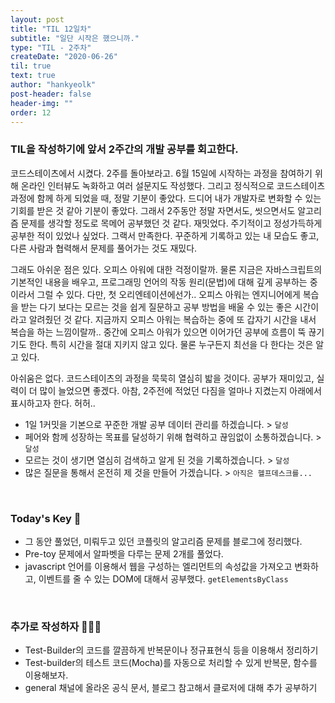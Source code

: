 ```yaml
---
layout: post
title: "TIL 12일차"
subtitle: "일단 시작은 했으니까."
type: "TIL - 2주차"
createDate: "2020-06-26"
til: true
text: true
author: "hankyeolk"
post-header: false
header-img: ""
order: 12
---
```


### TIL을 작성하기에 앞서 2주간의 개발 공부를 회고한다. 

코드스테이츠에서 시켰다. 2주를 돌아보라고. 6월 15일에 시작하는 과정을 참여하기 위해 온라인 인터뷰도 녹화하고 여러 설문지도 작성했다. 그리고 정식적으로 코드스테이츠 과정에 함께 하게 되었을 때, 정말 기분이 좋았다. 드디어 내가 개발자로 변화할 수 있는 기회를 받은 것 같아 기분이 좋았다. 그래서 2주동안 정말 자면서도, 씻으면서도 알고리즘 문제를 생각할 정도로 목메어 공부했던 것 같다. 재밋었다. 주기적이고 정성가득하게 공부한 적이 있었나 싶었다. 그랙서 만족한다. 꾸준하게 기록하고 있는 내 모습도 좋고, 다른 사람과 협력해서 문제를 풀어가는 것도 재밌다.
<br>

그래도 아쉬운 점은 있다. 오피스 아워에 대한 걱정이랄까. 물론 지금은 자바스크립트의 기본적인 내용을 배우고, 프로그래밍 언어의 작동 원리(문법)에 대해 깊게 공부하는 중이라서 그럴 수 있다. 다만, 첫 오리엔테이션에선가.. 오피스 아워는 엔지니어에게 복습을 받는 다기 보다는 모르는 것을 쉽게 질문하고 공부 방법을 배울 수 있는 좋은 시간이라고 알려줬던 것 같다. 지금까지 오피스 아워는 복습하는 중에 또 갑자기 시간을 내서 복습을 하는 느낌이랄까.. 중간에 오피스 아워가 있으면 이어가던 공부에 흐름이 뚝 끊기기도 한다. 특히 시간을 절대 지키지 않고 있다. 물론 누구든지 최선을 다 한다는 것은 알고 있다.
<br>

아쉬움은 없다. 코드스테이츠의 과정을 묵묵히 열심히 밟을 것이다. 공부가 재미있고, 실력이 더 많이 늘었으면 좋겠다. 아참, 2주전에 적었던 다짐을 얼마나 지켰는지 아래에서 표시하고자 한다. 허허..
<br>

- 1일 1커밋을 기본으로 꾸준한 개발 공부 데이터 관리를 하겠습니다.  >  `달성`
- 페어와 함께 성장하는 목표를 달성하기 위해 협력하고 끊임없이 소통하겠습니다.  >  `달성`
- 모르는 것이 생기면 열심히 검색하고 알게 된 것을 기록하겠습니다.  >  `달성`
- 많은 질문을 통해서 온전히 제 것을 만들어 가겠습니다.  >  `아직은 헬프데스크를...`
<br>

### Today's Key 🔑

- 그 동안 풀었던, 미뤄두고 있던 코플릿의 알고리즘 문제를 블로그에 정리했다.
- Pre-toy 문제에서 알파벳을 다루는 문제 2개를 풀었다.
- javascript 언어를 이용해서 웹을 구성하는 엘리먼트의 속성값을 가져오고 변화하고, 이벤트를 줄 수 있는 DOM에 대해서 공부했다. `getElementsByClass`
<br>

### 추가로 작성하자 🚶🏻‍♂️

- Test-Builder의 코드를 깔끔하게 반복문이나 정규표현식 등을 이용해서 정리하기
- Test-builder의 테스트 코드(Mocha)를 자동으로 처리할 수 있게 반복문, 함수를 이용해보자.
- general 채널에 올라온 공식 문서, 블로그 참고해서 클로저에 대해 추가 공부하기